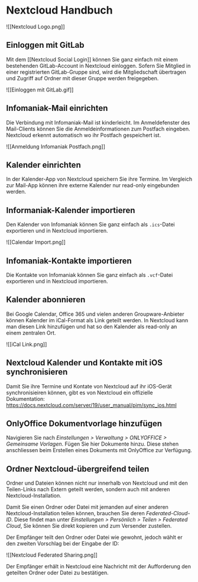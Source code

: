 # Nextcloud Handbuch

![[Nextcloud Logo.png]]

## Einloggen mit GitLab

Mit dem [[Nextcloud Social Login]] können Sie ganz einfach mit einem bestehenden GitLab-Account in Nextcloud einloggen. Sofern Sie Mitglied in einer registrierten GitLab-Gruppe sind, wird die Mitgliedschaft übertragen und Zugriff auf Ordner mit dieser Gruppe werden freigegeben. 

![[Einloggen mit GitLab.gif]]

## Infomaniak-Mail einrichten

Die Verbindung mit Infomaniak-Mail ist kinderleicht. Im Anmeldefenster des Mail-Clients können Sie die Anmeldeinformationen zum Postfach eingeben. Nextcloud erkennt automatisch wo ihr Postfach gespeichert ist.

![[Anmeldung Infomaniak Postfach.png]]

## Kalender einrichten

In der Kalender-App von Nextcloud speichern Sie ihre Termine. Im Vergleich zur Mail-App können ihre externe Kalender nur read-only eingebunden werden.

## Informaniak-Kalender importieren

Den Kalender von Infomaniak können Sie ganz einfach als `.ics`-Datei exportieren und in Nextcloud importieren.

![[Calendar Import.png]]

## Infomaniak-Kontakte importieren

Die Kontakte von Infomaniak können Sie ganz einfach als `.vcf`-Datei exportieren und in Nextcloud importieren.

## Kalender abonnieren

Bei Google Calendar, Office 365 und vielen anderen Groupware-Anbieter können Kalender im iCal-Format als Link geteilt werden. In Nextcloud kann man diesen Link  hinzufügen und hat so den Kalender als read-only an einem zentralen Ort.

![[iCal Link.png]]

## Nextcloud Kalender und Kontakte mit iOS synchronisieren

Damit Sie ihre Termine und Kontate von Nextcloud auf ihr iOS-Gerät synchronisieiren können, gibt es von Nextcloud ein offizielle Dokumentation: <https://docs.nextcloud.com/server/19/user_manual/pim/sync_ios.html>

## OnlyOffice Dokumentvorlage hinzufügen

Navigieren Sie nach *Einstellungen > Verwaltung > ONLYOFFICE > Gemeinsame Vorlagen*. Fügen Sie hier Dokumente hinzu. Diese stehen anschliessen beim Erstellen eines Dokuments mit OnlyOffice zur Verfügung.

## Ordner Nextcloud-übergreifend teilen

Ordner und Dateien können nicht nur innerhalb von Nextcloud und mit den Teilen-Links nach Extern geteilt werden, sondern auch mit anderen Nextcloud-Installation.

Damit Sie einen Ordner oder Datei mit jemanden auf einer anderen Nextcloud-Installation teilen können, brauchen Sie deren *Federated-Cloud-ID*. Diese findet man unter *Einstellungen > Persönlich > Teilen > Federated Cloud*, Sie können Sie direkt kopieren und zum Versender zustellen.

Der Empfänger teilt den Ordner oder Datei wie gewohnt, jedoch wählt er den zweiten Vorschlag bei der Eingabe der ID:

![[Nextcloud Federated Sharing.png]]

Der Empfänger erhält in Nextcloud eine Nachricht mit der Aufforderung den geteilten Ordner oder Datei zu bestätigen.
